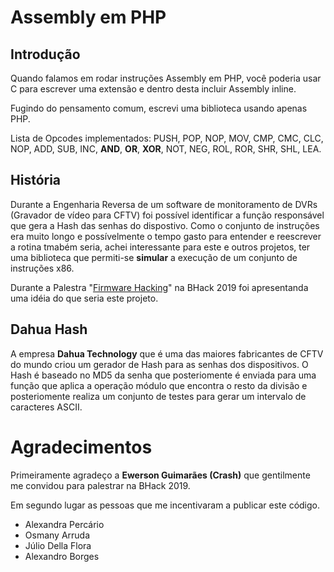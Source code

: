# Assembly em PHP

## Introdução

Quando falamos em rodar instruções Assembly em PHP, você poderia usar C para escrever uma extensão e dentro desta incluir Assembly inline.

Fugindo do pensamento comum, escrevi uma biblioteca usando apenas PHP.

Lista de Opcodes implementados: PUSH, POP, NOP, MOV, CMP, CMC, CLC, NOP, ADD, SUB, INC, **AND**, **OR**, **XOR**, NOT, NEG, ROL, ROR, SHR, SHL, LEA.

## História

Durante a Engenharia Reversa de um software de monitoramento de DVRs (Gravador de vídeo para CFTV) foi possível identificar a função responsável que gera a Hash das senhas do dispostivo.
Como o conjunto de instruções era muito longo e possívelmente o tempo gasto para entender e reescrever a rotina tmabém seria, achei interessante para este e outros projetos, ter uma biblioteca que permiti-se **simular** a execução de um conjunto de instruções x86.

Durante a Palestra "[Firmware Hacking](https://www.linkedin.com/posts/jan%C3%B4-falkowski-burkard-514248a0_palestra-firmware-hacking-apresentada-no-activity-6607810092978982912-V3P7)" na BHack 2019 foi apresentanda uma idéia do que seria este projeto.

## Dahua Hash

A empresa **Dahua Technology** que é uma das maiores fabricantes de CFTV do mundo criou um gerador de Hash para as senhas dos dispositivos. O Hash é baseado no MD5 da senha que posteriomente é enviada para uma função que aplica a operação módulo que encontra o resto da divisão e posteriomente realiza um conjunto de testes para gerar um intervalo de caracteres ASCII.

# Agradecimentos

Primeiramente agradeço a **Ewerson Guimarães (Crash)** que gentilmente me convidou para palestrar na BHack 2019.

Em segundo lugar as pessoas que me incentivaram a publicar este código.

* Alexandra Percário
* Osmany Arruda
* Júlio Della Flora
* Alexandro Borges